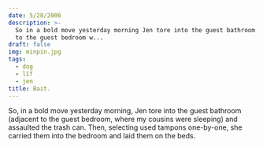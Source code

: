 ```yaml
---
date: 5/28/2006
description: >-
  So in a bold move yesterday morning Jen tore into the guest bathroom adjacent
  to the guest bedroom w...
draft: false
img: minpin.jpg
tags:
  - dog
  - lïf
  - jen
title: Bait.
---
```


So, in a bold move yesterday morning, Jen tore into the guest bathroom (adjacent to the guest bedroom, where my cousins were sleeping) and assaulted the trash can. Then, selecting used tampons one-by-one, she carried them into the bedroom and laid them on the beds.
